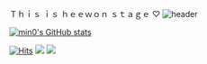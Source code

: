 Ｔｈｉｓ ｉｓ ｈｅｅｗｏｎ ｓｔａｇｅ ♡
![header](https://capsule-render.vercel.app/api?type=shark&color=auto&height=300&section=header&text=hee123hee%20YUN&fontSize=80)

[![min0's GitHub stats](https://github-readme-stats.vercel.app/api?username=hee123hee&show_icons=true&theme=테마a&count_private=true)](https://github.com/anuraghazra/github-readme-stats)

[![Hits](https://hits.seeyoufarm.com/api/count/incr/badge.svg?url=https%3A%2F%2Fgithub.com%2Fmin-0&count_bg=%2345DF22&title_bg=%23555555&icon=github.svg&icon_color=%23FFE4C4&title=hits&edge_flat=false)](https://hits.seeyoufarm.com)
<a href="https://blog.naver.com/lovely_yuni_"><img src="https://img.shields.io/badge/My tech blog-A9BCF5?style=flat-square&logo=GitHub Sponsors&logoColor=white&link=https://blog.naver.com/lovely_yuni_"/></a>
<a href="인스타그램 주소" target="_blank"><img src="https://img.shields.io/badge/Instagram-E4405F?style=flat-square&logo=Instagram&logoColor=white"/></a>


